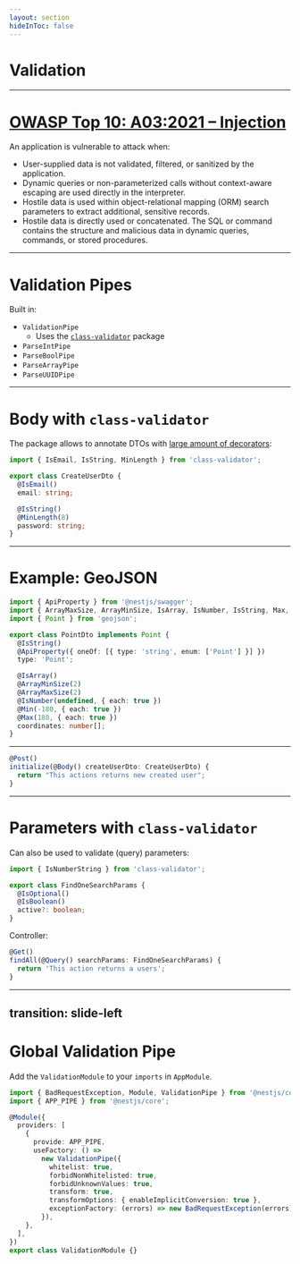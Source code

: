 ```yaml
---
layout: section
hideInToc: false
---
```


# Validation

---

# [OWASP Top 10: A03:2021 – Injection](https://owasp.org/Top10/A03_2021-Injection/)

An application is vulnerable to attack when:

- User-supplied data is not validated, filtered, or sanitized by the application.
- Dynamic queries or non-parameterized calls without context-aware escaping are used directly in the interpreter.
- Hostile data is used within object-relational mapping (ORM) search parameters to extract additional, sensitive records.
- Hostile data is directly used or concatenated. The SQL or command contains the structure and malicious data in dynamic queries, commands, or stored procedures.

---

# Validation Pipes

Built in:

- `ValidationPipe`
  - Uses the [`class-validator`](https://github.com/typestack/class-validator) package
- `ParseIntPipe`
- `ParseBoolPipe`
- `ParseArrayPipe`
- `ParseUUIDPipe`

---

# Body with `class-validator`

The package allows to annotate DTOs with [large amount of decorators](https://github.com/typestack/class-validator?tab=readme-ov-file#validation-decorators):

```ts
import { IsEmail, IsString, MinLength } from 'class-validator';

export class CreateUserDto {
  @IsEmail()
  email: string;

  @IsString()
  @MinLength(8)
  password: string;
}
```

---

# Example: GeoJSON

```ts
import { ApiProperty } from '@nestjs/swagger';
import { ArrayMaxSize, ArrayMinSize, IsArray, IsNumber, IsString, Max, Min } from 'class-validator';
import { Point } from 'geojson';

export class PointDto implements Point {
  @IsString()
  @ApiProperty({ oneOf: [{ type: 'string', enum: ['Point'] }] })
  type: 'Point';

  @IsArray()
  @ArrayMinSize(2)
  @ArrayMaxSize(2)
  @IsNumber(undefined, { each: true })
  @Min(-180, { each: true })
  @Max(180, { each: true })
  coordinates: number[];
}
```

---

```ts
@Post()
initialize(@Body() createUserDto: CreateUserDto) {
  return "This actions returns new created user";
}
```

---

# Parameters with `class-validator`

Can also be used to validate (query) parameters:

```ts
import { IsNumberString } from 'class-validator';

export class FindOneSearchParams {
  @IsOptional()
  @IsBoolean()
  active?: boolean;
}
```

Controller:

```ts
@Get()
findAll(@Query() searchParams: FindOneSearchParams) {
  return 'This action returns a users';
}
```

---
transition: slide-left
---

# Global Validation Pipe

Add the `ValidationModule` to your `imports` in `AppModule`.

```ts
import { BadRequestException, Module, ValidationPipe } from '@nestjs/common';
import { APP_PIPE } from '@nestjs/core';

@Module({
  providers: [
    {
      provide: APP_PIPE,
      useFactory: () =>
        new ValidationPipe({
          whitelist: true,
          forbidNonWhitelisted: true,
          forbidUnknownValues: true,
          transform: true,
          transformOptions: { enableImplicitConversion: true },
          exceptionFactory: (errors) => new BadRequestException(errors),
        }),
    },
  ],
})
export class ValidationModule {}
```
